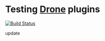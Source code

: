 # Testing [Drone](drone.io) plugins

[![Build Status](https://drone.terabits.io/api/badges/hareeshbabu82ns/drone-test/status.svg)](https://drone.terabits.io/hareeshbabu82ns/drone-test)

update
